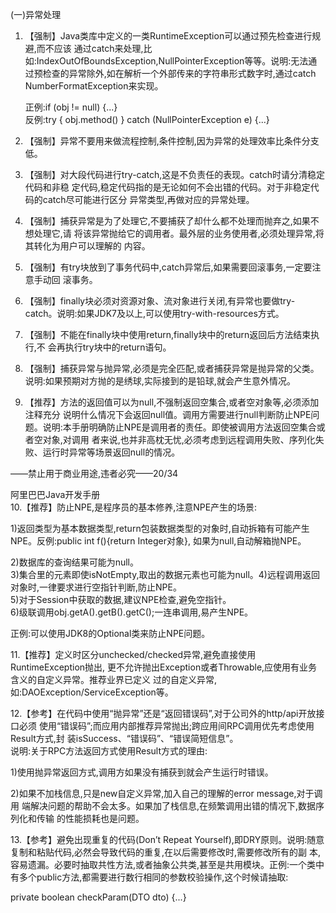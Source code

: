 \(一\)异常处理

1. 【强制】Java类库中定义的一类RuntimeException可以通过预先检查进行规避,而不应该 通过catch来处理,比如:IndexOutOfBoundsException,NullPointerException等等。说明:无法通过预检查的异常除外,如在解析一个外部传来的字符串形式数字时,通过catch NumberFormatException来实现。

   正例:if \(obj != null\) {...}  
   反例:try { obj.method\(\) } catch \(NullPointerException e\) {...}

2. 【强制】异常不要用来做流程控制,条件控制,因为异常的处理效率比条件分支低。

3. 【强制】对大段代码进行try-catch,这是不负责任的表现。catch时请分清稳定代码和非稳 定代码,稳定代码指的是无论如何不会出错的代码。对于非稳定代码的catch尽可能进行区分 异常类型,再做对应的异常处理。

4. 【强制】捕获异常是为了处理它,不要捕获了却什么都不处理而抛弃之,如果不想处理它,请 将该异常抛给它的调用者。最外层的业务使用者,必须处理异常,将其转化为用户可以理解的 内容。

5. 【强制】有try块放到了事务代码中,catch异常后,如果需要回滚事务,一定要注意手动回 滚事务。

6. 【强制】finally块必须对资源对象、流对象进行关闭,有异常也要做try-catch。说明:如果JDK7及以上,可以使用try-with-resources方式。

7. 【强制】不能在finally块中使用return,finally块中的return返回后方法结束执行,不 会再执行try块中的return语句。

8. 【强制】捕获异常与抛异常,必须是完全匹配,或者捕获异常是抛异常的父类。说明:如果预期对方抛的是绣球,实际接到的是铅球,就会产生意外情况。

9. 【推荐】方法的返回值可以为null,不强制返回空集合,或者空对象等,必须添加注释充分 说明什么情况下会返回null值。调用方需要进行null判断防止NPE问题。说明:本手册明确防止NPE是调用者的责任。即使被调用方法返回空集合或者空对象,对调用 者来说,也并非高枕无忧,必须考虑到远程调用失败、序列化失败、运行时异常等场景返回null的情况。

——禁止用于商业用途,违者必究——20/34

阿里巴巴Java开发手册  
10.【推荐】防止NPE,是程序员的基本修养,注意NPE产生的场景:

1\)返回类型为基本数据类型,return包装数据类型的对象时,自动拆箱有可能产生NPE。反例:public int f\(\){return Integer对象}, 如果为null,自动解箱抛NPE。

2\)数据库的查询结果可能为null。  
3\)集合里的元素即使isNotEmpty,取出的数据元素也可能为null。4\)远程调用返回对象时,一律要求进行空指针判断,防止NPE。  
5\)对于Session中获取的数据,建议NPE检查,避免空指针。  
6\)级联调用obj.getA\(\).getB\(\).getC\(\);一连串调用,易产生NPE。

正例:可以使用JDK8的Optional类来防止NPE问题。

11.【推荐】定义时区分unchecked/checked异常,避免直接使用RuntimeException抛出, 更不允许抛出Exception或者Throwable,应使用有业务含义的自定义异常。推荐业界已定义 过的自定义异常,如:DAOException/ServiceException等。

12.【参考】在代码中使用“抛异常”还是“返回错误码”,对于公司外的http/api开放接口必须 使用“错误码”;而应用内部推荐异常抛出;跨应用间RPC调用优先考虑使用Result方式,封 装isSuccess、“错误码”、“错误简短信息”。  
说明:关于RPC方法返回方式使用Result方式的理由:

1\)使用抛异常返回方式,调用方如果没有捕获到就会产生运行时错误。

2\)如果不加栈信息,只是new自定义异常,加入自己的理解的error message,对于调用 端解决问题的帮助不会太多。如果加了栈信息,在频繁调用出错的情况下,数据序列化和传输 的性能损耗也是问题。

13.【参考】避免出现重复的代码\(Don’t Repeat Yourself\),即DRY原则。说明:随意复制和粘贴代码,必然会导致代码的重复,在以后需要修改时,需要修改所有的副 本,容易遗漏。必要时抽取共性方法,或者抽象公共类,甚至是共用模块。正例:一个类中有多个public方法,都需要进行数行相同的参数校验操作,这个时候请抽取:

private boolean checkParam\(DTO dto\) {...}


